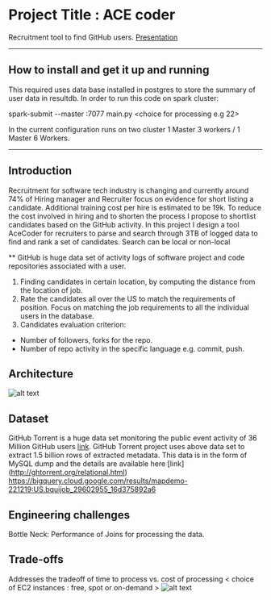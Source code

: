 # Project Title : ACE coder

Recruitment tool to find GitHub users.
[Presentation](https://docs.google.com/presentation/d/1rHsal4DjAMQrGeXlf2AFXeYpI9uFLzka9hd9vZe-AI0/edit?usp=sharing)

<hr/>

## How to install and get it up and running
This required uses data base installed in postgres to store the summary of user data in resultdb.
In order to run this code on spark cluster:

spark-submit --master <DNS>:7077 main.py <choice for processing e.g 22>

In the current configuration runs on two cluster 1 Master 3 workers / 1 Master 6 Workers.
<hr/>

## Introduction
Recruitment for software tech industry is changing and currently around 74% of Hiring manager and Recruiter focus on evidence for short listing a candidate. Additional training cost per hire is estimated to be 19k. To reduce the cost involved in hiring and to shorten the process I propose to shortlist candidates based on the GitHub activity. In this project I design a tool AceCoder for recruiters to  parse and search through 3TB of logged data to find and rank a set of candidates. Search can be local or non-local

** GitHub is huge data set of activity logs of software project and code repositories associated with a user.

1. Finding candidates in certain location, by computing the distance from the  location of job.
2. Rate the candidates all over the US to match the requirements of position. Focus on matching the job requirements to all the individual users in the database.
3. Candidates evaluation criterion:
  - Number of followers, forks for the repo.
  - Number of repo activity in the specific language e.g. commit, push.

## Architecture
![alt text](https://github.com/madhu1/madhu1.github.io/blob/master/css/Architecture.png)

## Dataset
GitHub Torrent is a huge data set monitoring the public event activity of 36 Million GitHub users [link](http://ghtorrent.org/). GitHub Torrent project uses above data set to extract  1.5 billion rows of extracted metadata. This data is in the form of MySQL dump and the details are available here [link] (http://ghtorrent.org/relational.html) 
https://bigquery.cloud.google.com/results/mapdemo-221219:US.bquijob_29602955_16d375892a6

## Engineering challenges

Bottle Neck: Performance of Joins for processing the data. 

## Trade-offs
Addresses the tradeoff of time to process vs. cost of processing < choice of EC2 instances : free, spot or on-demand >
![alt text](https://github.com/madhu1/madhu1.github.io/blob/master/css/cost_vs_timeanalysis.png)

